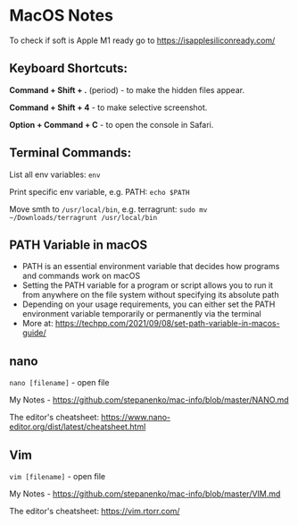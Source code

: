 # MacOS Notes

To check if soft is Apple M1 ready go to https://isapplesiliconready.com/

## Keyboard Shortcuts:

**Command + Shift + .** (period) - to make the hidden files appear.

**Command + Shift + 4** - to make selective screenshot.

**Option + Command + C** - to open the console in Safari.

## Terminal Commands:

List all env variables: `env`

Print specific env variable, e.g. PATH: `echo $PATH`

Move smth to `/usr/local/bin`, e.g. terragrunt: `sudo mv ~/Downloads/terragrunt /usr/local/bin`

## PATH Variable in macOS

- PATH is an essential environment variable that decides how programs and commands work on macOS
- Setting the PATH variable for a program or script allows you to run it from anywhere on the file system without specifying its absolute path
- Depending on your usage requirements, you can either set the PATH environment variable temporarily or permanently via the terminal
- More at: https://techpp.com/2021/09/08/set-path-variable-in-macos-guide/

## nano

`nano [filename]` - open file

My Notes - https://github.com/stepanenko/mac-info/blob/master/NANO.md

The editor's cheatsheet: https://www.nano-editor.org/dist/latest/cheatsheet.html

## Vim

`vim [filename]` - open file

My Notes - https://github.com/stepanenko/mac-info/blob/master/VIM.md

The editor's cheatsheet: https://vim.rtorr.com/
